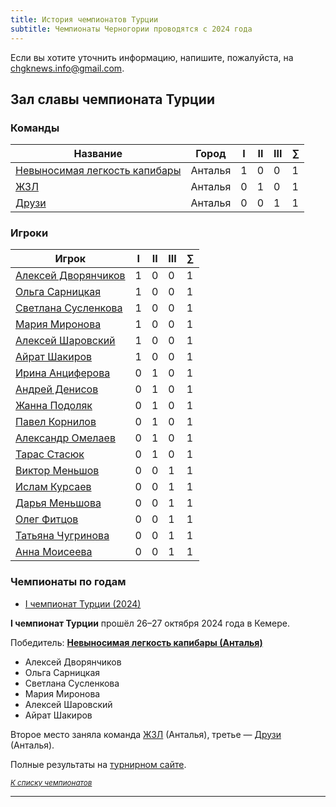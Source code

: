 ```yaml
---
title: История чемпионатов Турции
subtitle: Чемпионаты Черногории проводятся с 2024 года
---
```


Если вы хотите уточнить информацию, напишите, пожалуйста, на <chgknews.info@gmail.com>.

## Зал славы чемпионата Турции<a name="atop"></a>

### Команды<a name="teams"></a>

<table class="uk-table uk-table-divider uk-table-hover uk-width-3-4">
<thead>
<tr><th>Название</th><th>Город</th><th class="uk-text-center">I</th><th class="uk-text-center">II</th><th class="uk-text-center">III</th><th class="uk-text-center">∑</th></tr>
</thead>
<tbody>
<tr>
<td><a href="https://rating.chgk.info/teams/93317">Невыносимая легкость капибары</a></td>
<td>Анталья</td>
<td class="uk-text-center">1</td>
<td class="uk-text-center">0</td>
<td class="uk-text-center">0</td>
<td class="uk-text-center">1</td>
</tr>
<tr>
<td><a href="https://rating.chgk.info/teams/99232">ЖЗЛ</a></td>
<td>Анталья</td>
<td class="uk-text-center">0</td>
<td class="uk-text-center">1</td>
<td class="uk-text-center">0</td>
<td class="uk-text-center">1</td>
</tr>
<tr>
<td><a href="https://rating.chgk.info/teams/100427">Друзи</a></td>
<td>Анталья</td>
<td class="uk-text-center">0</td>
<td class="uk-text-center">0</td>
<td class="uk-text-center">1</td>
<td class="uk-text-center">1</td>
</tr>
</tbody>
</table>

### Игроки<a name="players"></a>

<table class="uk-table uk-table-divider uk-table-hover uk-width-2-3">
<thead>
<tr><th>Игрок</th><th class="uk-text-center">I</th><th class="uk-text-center">II</th><th class="uk-text-center">III</th><th class="uk-text-center">∑</th></tr>
</thead>
<tbody>
<tr>
<td><a href="https://rating.chgk.info/player/110920">Алексей Дворянчиков</a></td>
<td class="uk-text-center">1</td>
<td class="uk-text-center">0</td>
<td class="uk-text-center">0</td>
<td class="uk-text-center">1</td>
</tr>
<tr>
<td><a href="https://rating.chgk.info/player/116713">Ольга Сарницкая</a></td>
<td class="uk-text-center">1</td>
<td class="uk-text-center">0</td>
<td class="uk-text-center">0</td>
<td class="uk-text-center">1</td>
</tr>
<tr>
<td><a href="https://rating.chgk.info/player/167024">Светлана Сусленкова</a></td>
<td class="uk-text-center">1</td>
<td class="uk-text-center">0</td>
<td class="uk-text-center">0</td>
<td class="uk-text-center">1</td>
</tr>
<tr>
<td><a href="https://rating.chgk.info/player/192759">Мария Миронова</a></td>
<td class="uk-text-center">1</td>
<td class="uk-text-center">0</td>
<td class="uk-text-center">0</td>
<td class="uk-text-center">1</td>
</tr>
<tr>
<td><a href="https://rating.chgk.info/player/192760">Алексей Шаровский</a></td>
<td class="uk-text-center">1</td>
<td class="uk-text-center">0</td>
<td class="uk-text-center">0</td>
<td class="uk-text-center">1</td>
</tr>
<tr>
<td><a href="https://rating.chgk.info/player/35442">Айрат Шакиров</a></td>
<td class="uk-text-center">1</td>
<td class="uk-text-center">0</td>
<td class="uk-text-center">0</td>
<td class="uk-text-center">1</td>
</tr>
<tr>
<td><a href="https://rating.chgk.info/player/1349">Ирина Анциферова</a></td>
<td class="uk-text-center">0</td>
<td class="uk-text-center">1</td>
<td class="uk-text-center">0</td>
<td class="uk-text-center">1</td>
</tr>
<tr>
<td><a href="https://rating.chgk.info/player/9123">Андрей Денисов</a></td>
<td class="uk-text-center">0</td>
<td class="uk-text-center">1</td>
<td class="uk-text-center">0</td>
<td class="uk-text-center">1</td>
</tr>
<tr>
<td><a href="https://rating.chgk.info/player/25288">Жанна Подоляк</a></td>
<td class="uk-text-center">0</td>
<td class="uk-text-center">1</td>
<td class="uk-text-center">0</td>
<td class="uk-text-center">1</td>
</tr>
<tr>
<td><a href="https://rating.chgk.info/player/174012">Павел Корнилов</a></td>
<td class="uk-text-center">0</td>
<td class="uk-text-center">1</td>
<td class="uk-text-center">0</td>
<td class="uk-text-center">1</td>
</tr>
<tr>
<td><a href="https://rating.chgk.info/player/271111">Александр Омелаев</a></td>
<td class="uk-text-center">0</td>
<td class="uk-text-center">1</td>
<td class="uk-text-center">0</td>
<td class="uk-text-center">1</td>
</tr>
<tr>
<td><a href="https://rating.chgk.info/player/296876">Тарас Стасюк</a></td>
<td class="uk-text-center">0</td>
<td class="uk-text-center">1</td>
<td class="uk-text-center">0</td>
<td class="uk-text-center">1</td>
</tr>
<tr>
<td><a href="https://rating.chgk.info/player/273621">Виктор Меньшов</a></td>
<td class="uk-text-center">0</td>
<td class="uk-text-center">0</td>
<td class="uk-text-center">1</td>
<td class="uk-text-center">1</td>
</tr>
<tr>
<td><a href="https://rating.chgk.info/player/279145">Ислам Курсаев</a></td>
<td class="uk-text-center">0</td>
<td class="uk-text-center">0</td>
<td class="uk-text-center">1</td>
<td class="uk-text-center">1</td>
</tr>
<tr>
<td><a href="https://rating.chgk.info/player/309105">Дарья Меньшова</a></td>
<td class="uk-text-center">0</td>
<td class="uk-text-center">0</td>
<td class="uk-text-center">1</td>
<td class="uk-text-center">1</td>
</tr>
<tr>
<td><a href="https://rating.chgk.info/player/318879">Олег Фитцов</a></td>
<td class="uk-text-center">0</td>
<td class="uk-text-center">0</td>
<td class="uk-text-center">1</td>
<td class="uk-text-center">1</td>
</tr>
<tr>
<td><a href="https://rating.chgk.info/player/319066">Татьяна Чугринова</a></td>
<td class="uk-text-center">0</td>
<td class="uk-text-center">0</td>
<td class="uk-text-center">1</td>
<td class="uk-text-center">1</td>
</tr>
<tr>
<td><a href="https://rating.chgk.info/player/250762">Анна Моисеева</a></td>
<td class="uk-text-center">0</td>
<td class="uk-text-center">0</td>
<td class="uk-text-center">1</td>
<td class="uk-text-center">1</td>
</tr>
</tbody>
</table>


### Чемпионаты по годам<a name="years"></a>

- [I чемпионат Турции (2024)](#2024)

**I чемпионат Турции** прошёл 26–27 октября 2024 года в Кемере. <a name="2024"></a>

Победитель: **[Невыносимая легкость капибары (Анталья)](https://rating.chgk.info/teams/93317)**
- Алексей Дворянчиков
- Ольга Сарницкая
- Светлана Сусленкова
- Мария Миронова
- Алексей Шаровский
- Айрат Шакиров

Второе место заняла команда [ЖЗЛ](https://rating.chgk.info/teams/99232) (Анталья), третье — [Друзи](https://rating.chgk.info/teams/100427) (Анталья).

Полные результаты на [турнирном сайте](https://rating.chgk.info/tournament/11328).

<small>*[К списку чемпионатов](#years)*</small>

---